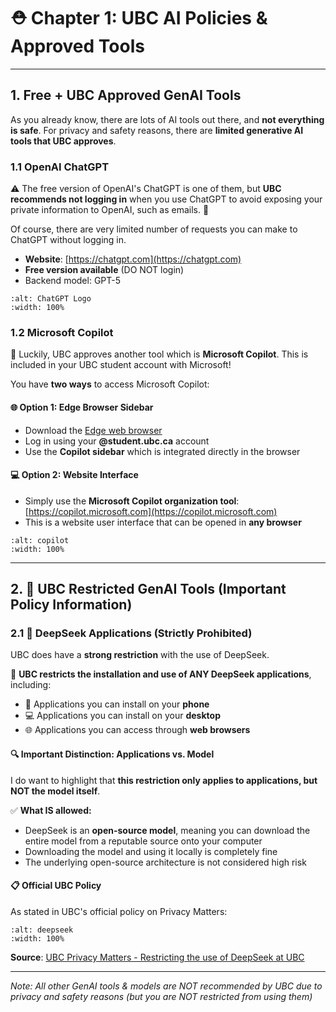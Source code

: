 # ⛑️ Chapter 1: UBC AI Policies & Approved Tools

---

## 1. Free + UBC Approved GenAI Tools

As you already know, there are lots of AI tools out there, and **not everything is safe**. For privacy and safety reasons, there are **limited generative AI tools that UBC approves**. 


### 1.1 OpenAI ChatGPT

⚠️ The free version of OpenAI's ChatGPT is one of them, but **UBC recommends not logging in** when you use ChatGPT to avoid exposing your private information to OpenAI, such as emails. 📧

Of course, there are very limited number of requests you can make to ChatGPT without logging in.

- **Website**: [https://chatgpt.com](https://chatgpt.com)
- **Free version available** (DO NOT login)
- Backend model: GPT-5

```{image} ../images/chatgpt.png
:alt: ChatGPT Logo
:width: 100%
```

### 1.2 Microsoft Copilot

🎉 Luckily, UBC approves another tool which is **Microsoft Copilot**. This is included in your UBC student account with Microsoft!

You have **two ways** to access Microsoft Copilot:

#### 🌐 Option 1: Edge Browser Sidebar 
- Download the [Edge web browser](https://www.microsoft.com/en-us/edge/download?form=MA13FJ)
- Log in using your **@student.ubc.ca** account 
- Use the **Copilot sidebar** which is integrated directly in the browser

#### 💻 Option 2: Website Interface 
- Simply use the **Microsoft Copilot organization tool**: [https://copilot.microsoft.com](https://copilot.microsoft.com)
- This is a website user interface that can be opened in **any browser**

```{image} ../images/copilot.png
:alt: copilot
:width: 100%
```

---

## 2. 🚨 UBC Restricted GenAI Tools (Important Policy Information)

### 2.1 🛑 DeepSeek Applications (Strictly Prohibited)

UBC does have a **strong restriction** with the use of DeepSeek. 

🚫 **UBC restricts the installation and use of ANY DeepSeek applications**, including:
- 📱 Applications you can install on your **phone**
- 💻 Applications you can install on your **desktop** 
- 🌐 Applications you can access through **web browsers**

#### 🔍 Important Distinction: Applications vs. Model

I do want to highlight that **this restriction only applies to applications, but NOT the model itself**.

✅ **What IS allowed:**
- DeepSeek is an **open-source model**, meaning you can download the entire model from a reputable source onto your computer
- Downloading the model and using it locally is completely fine
- The underlying open-source architecture is not considered high risk

#### 📋 Official UBC Policy

As stated in UBC's official policy on Privacy Matters:

```{image} ../images/deepseek.png
:alt: deepseek
:width: 100%
```

**Source**: [UBC Privacy Matters - Restricting the use of DeepSeek at UBC](https://privacymatters.ubc.ca/i-want/safe-deepseek-ubc)

---

*Note: All other GenAI tools & models are NOT recommended by UBC due to privacy and safety reasons (but you are NOT restricted from using them)*
